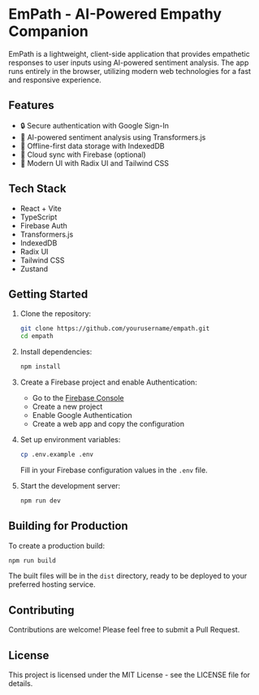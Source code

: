# EmPath - AI-Powered Empathy Companion

EmPath is a lightweight, client-side application that provides empathetic responses to user inputs using AI-powered sentiment analysis. The app runs entirely in the browser, utilizing modern web technologies for a fast and responsive experience.

## Features

- 🔒 Secure authentication with Google Sign-In
- 💭 AI-powered sentiment analysis using Transformers.js
- 💾 Offline-first data storage with IndexedDB
- 🔄 Cloud sync with Firebase (optional)
- 🎨 Modern UI with Radix UI and Tailwind CSS

## Tech Stack

- React + Vite
- TypeScript
- Firebase Auth
- Transformers.js
- IndexedDB
- Radix UI
- Tailwind CSS
- Zustand

## Getting Started

1. Clone the repository:
   ```bash
   git clone https://github.com/yourusername/empath.git
   cd empath
   ```

2. Install dependencies:
   ```bash
   npm install
   ```

3. Create a Firebase project and enable Authentication:
   - Go to the [Firebase Console](https://console.firebase.google.com/)
   - Create a new project
   - Enable Google Authentication
   - Create a web app and copy the configuration

4. Set up environment variables:
   ```bash
   cp .env.example .env
   ```
   Fill in your Firebase configuration values in the `.env` file.

5. Start the development server:
   ```bash
   npm run dev
   ```

## Building for Production

To create a production build:

```bash
npm run build
```

The built files will be in the `dist` directory, ready to be deployed to your preferred hosting service.

## Contributing

Contributions are welcome! Please feel free to submit a Pull Request.

## License

This project is licensed under the MIT License - see the LICENSE file for details.
